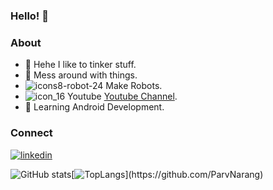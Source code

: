 ### Hello! 👋

### About

- 🔨 Hehe I like to tinker stuff.
- 🤖 Mess around with things.
- ![icons8-robot-24](https://user-images.githubusercontent.com/56078295/125137230-e792d300-e129-11eb-8b7b-ed3e6d390741.png) Make Robots.
- ![icon_16](https://user-images.githubusercontent.com/56078295/125133881-24f46200-e124-11eb-9ff5-e9f617b4019d.png) Youtube [Youtube Channel](https://www.youtube.com/channel/UCSLwxOBMuUXSYIHRtyDDYYw/featured).
- 📱 Learning Android Development.                                       

### Connect
[![linkedin](https://user-images.githubusercontent.com/56078295/125137590-a3540280-e12a-11eb-91a6-4d99f185a51d.png)](https://www.linkedin.com/in/parv-narang-19b89a202/)

![GitHub stats](https://github-readme-stats.vercel.app/api?username=ParvNarang&show_icons=true&theme=shades-of-purple&border_radius=15&title_color="blue"&custom_title=GitHub-Stats&style=center_me)[![TopLangs](https://github-readme-stats.vercel.app/api/top-langs/?username=ParvNarang&layout=compact&theme=shades-of-purple&border_radius=15&title_color="blue")](https://github.com/ParvNarang) 
